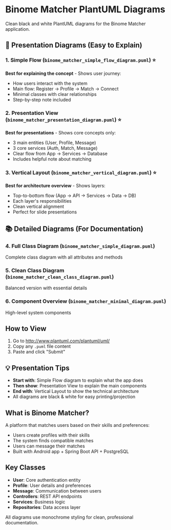 # Binome Matcher PlantUML Diagrams

Clean black and white PlantUML diagrams for the Binome Matcher application.

## 🎯 Presentation Diagrams (Easy to Explain)

### 1. Simple Flow (`binome_matcher_simple_flow_diagram.puml`) ⭐
**Best for explaining the concept** - Shows user journey:
- How users interact with the system
- Main flow: Register → Profile → Match → Connect
- Minimal classes with clear relationships
- Step-by-step note included

### 2. Presentation View (`binome_matcher_presentation_diagram.puml`) ⭐
**Best for presentations** - Shows core concepts only:
- 3 main entities (User, Profile, Message)
- 3 core services (Auth, Match, Message)
- Clear flow from App → Services → Database
- Includes helpful note about matching

### 3. Vertical Layout (`binome_matcher_vertical_diagram.puml`) ⭐
**Best for architecture overview** - Shows layers:
- Top-to-bottom flow (App → API → Services → Data → DB)
- Each layer's responsibilities
- Clean vertical alignment
- Perfect for slide presentations

## 📚 Detailed Diagrams (For Documentation)

### 4. Full Class Diagram (`binome_matcher_simple_diagram.puml`)
Complete class diagram with all attributes and methods

### 5. Clean Class Diagram (`binome_matcher_clean_class_diagram.puml`)
Balanced version with essential details

### 6. Component Overview (`binome_matcher_minimal_diagram.puml`)
High-level system components

## How to View

1. Go to http://www.plantuml.com/plantuml/uml/
2. Copy any `.puml` file content
3. Paste and click "Submit"

## 💡 Presentation Tips

- **Start with**: Simple Flow diagram to explain what the app does
- **Then show**: Presentation View to explain the main components
- **End with**: Vertical Layout to show the technical architecture
- All diagrams are black & white for easy printing/projection

## What is Binome Matcher?

A platform that matches users based on their skills and preferences:
- Users create profiles with their skills
- The system finds compatible matches
- Users can message their matches
- Built with Android app + Spring Boot API + PostgreSQL

## Key Classes

- **User**: Core authentication entity
- **Profile**: User details and preferences
- **Message**: Communication between users
- **Controllers**: REST API endpoints
- **Services**: Business logic
- **Repositories**: Data access layer

All diagrams use monochrome styling for clean, professional documentation.
